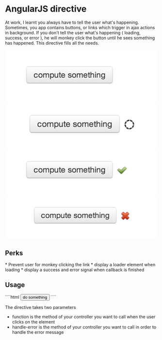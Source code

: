 <h1>AngularJS directive</h1>

At work, I learnt you always have to tell the user what's happening. Sometimes, you app contains buttons, or links which trigger
in ajax actions in background. If you don't tell the user what's happening ( loading, success, or error ), he will monkey click
the button until he sees something has happened. This directive fills all the needs.

![Alt text](/img/first.png "Optional title")
![Alt text](/img/loading.png "Optional title")
![Alt text](/img/success.png "Optional title")
![Alt text](/img/error.png "Optional title")

<h2> Perks </h2>
* Prevent user for monkey clicking the link
* display a loader element when loading
* display a success and error signal when callback is finished


<h2>Usage</h2>
````html
 <async function="getData()" handle-error="handle()"><button class="btn normal">do something</button></async>
````

The directive takes two parameters
* function is the method of your controller you want to call when the user clicks on the element
* handle-error is the method of your controller you want to call in order to handle the error message
